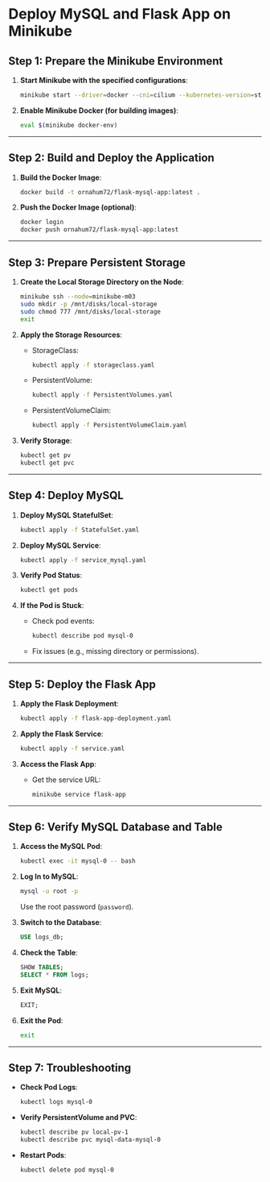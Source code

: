 # Deploy MySQL and Flask App on Minikube

## Step 1: Prepare the Minikube Environment
1. **Start Minikube with the specified configurations**:
   ```bash
   minikube start --driver=docker --cni=cilium --kubernetes-version=stable --extra-config=kubelet.authentication-token-webhook=true --extra-config=kubelet.authorization-mode=AlwaysAllow --extra-config=kubelet.cgroup-driver=systemd --extra-config=kubelet.read-only-port=10255 --insecure-registry="registry.k8s.io" --nodes 3
   ```

2. **Enable Minikube Docker (for building images)**:
   ```bash
   eval $(minikube docker-env)
   ```

---

## Step 2: Build and Deploy the Application
1. **Build the Docker Image**:
   ```bash
   docker build -t ornahum72/flask-mysql-app:latest .
   ```

2. **Push the Docker Image (optional)**:
   ```bash
   docker login
   docker push ornahum72/flask-mysql-app:latest
   ```

---

## Step 3: Prepare Persistent Storage
1. **Create the Local Storage Directory on the Node**:
   ```bash
   minikube ssh --node=minikube-m03
   sudo mkdir -p /mnt/disks/local-storage
   sudo chmod 777 /mnt/disks/local-storage
   exit
   ```

2. **Apply the Storage Resources**:
   - StorageClass:
     ```bash
     kubectl apply -f storageclass.yaml
     ```
   - PersistentVolume:
     ```bash
     kubectl apply -f PersistentVolumes.yaml
     ```
   - PersistentVolumeClaim:
     ```bash
     kubectl apply -f PersistentVolumeClaim.yaml
     ```

3. **Verify Storage**:
   ```bash
   kubectl get pv
   kubectl get pvc
   ```

---

## Step 4: Deploy MySQL
1. **Deploy MySQL StatefulSet**:
   ```bash
   kubectl apply -f StatefulSet.yaml
   ```

2. **Deploy MySQL Service**:
   ```bash
   kubectl apply -f service_mysql.yaml
   ```

3. **Verify Pod Status**:
   ```bash
   kubectl get pods
   ```

4. **If the Pod is Stuck**:
   - Check pod events:
     ```bash
     kubectl describe pod mysql-0
     ```
   - Fix issues (e.g., missing directory or permissions).

---

## Step 5: Deploy the Flask App
1. **Apply the Flask Deployment**:
   ```bash
   kubectl apply -f flask-app-deployment.yaml
   ```

2. **Apply the Flask Service**:
   ```bash
   kubectl apply -f service.yaml
   ```

3. **Access the Flask App**:
   - Get the service URL:
     ```bash
     minikube service flask-app
     ```

---

## Step 6: Verify MySQL Database and Table
1. **Access the MySQL Pod**:
   ```bash
   kubectl exec -it mysql-0 -- bash
   ```

2. **Log In to MySQL**:
   ```bash
   mysql -u root -p
   ```
   Use the root password (`password`).

3. **Switch to the Database**:
   ```sql
   USE logs_db;
   ```

4. **Check the Table**:
   ```sql
   SHOW TABLES;
   SELECT * FROM logs;
   ```

5. **Exit MySQL**:
   ```sql
   EXIT;
   ```

6. **Exit the Pod**:
   ```bash
   exit
   ```

---

## Step 7: Troubleshooting
- **Check Pod Logs**:
   ```bash
   kubectl logs mysql-0
   ```

- **Verify PersistentVolume and PVC**:
   ```bash
   kubectl describe pv local-pv-1
   kubectl describe pvc mysql-data-mysql-0
   ```

- **Restart Pods**:
   ```bash
   kubectl delete pod mysql-0